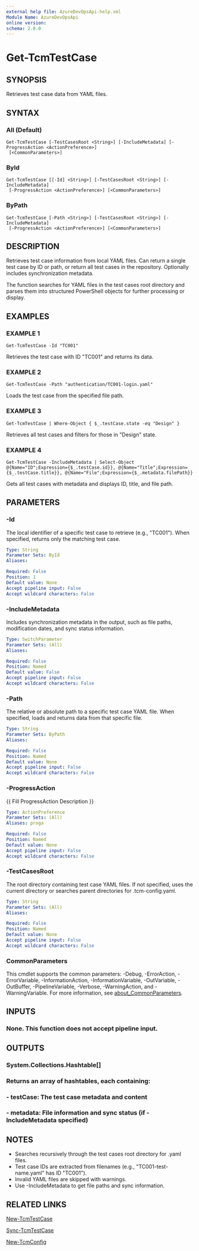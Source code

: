 ```yaml
---
external help file: AzureDevOpsApi-help.xml
Module Name: AzureDevOpsApi
online version:
schema: 2.0.0
---
```


# Get-TcmTestCase

## SYNOPSIS
Retrieves test case data from YAML files.

## SYNTAX

### All (Default)
```
Get-TcmTestCase [-TestCasesRoot <String>] [-IncludeMetadata] [-ProgressAction <ActionPreference>]
 [<CommonParameters>]
```

### ById
```
Get-TcmTestCase [[-Id] <String>] [-TestCasesRoot <String>] [-IncludeMetadata]
 [-ProgressAction <ActionPreference>] [<CommonParameters>]
```

### ByPath
```
Get-TcmTestCase [-Path <String>] [-TestCasesRoot <String>] [-IncludeMetadata]
 [-ProgressAction <ActionPreference>] [<CommonParameters>]
```

## DESCRIPTION
Retrieves test case information from local YAML files.
Can return a single test case by ID or path,
or return all test cases in the repository.
Optionally includes synchronization metadata.

The function searches for YAML files in the test cases root directory and parses them
into structured PowerShell objects for further processing or display.

## EXAMPLES

### EXAMPLE 1
```
Get-TcmTestCase -Id "TC001"
```

Retrieves the test case with ID "TC001" and returns its data.

### EXAMPLE 2
```
Get-TcmTestCase -Path "authentication/TC001-login.yaml"
```

Loads the test case from the specified file path.

### EXAMPLE 3
```
Get-TcmTestCase | Where-Object { $_.testCase.state -eq "Design" }
```

Retrieves all test cases and filters for those in "Design" state.

### EXAMPLE 4
```
Get-TcmTestCase -IncludeMetadata | Select-Object @{Name="ID";Expression={$_.testCase.id}}, @{Name="Title";Expression={$_.testCase.title}}, @{Name="File";Expression={$_.metadata.filePath}}
```

Gets all test cases with metadata and displays ID, title, and file path.

## PARAMETERS

### -Id
The local identifier of a specific test case to retrieve (e.g., "TC001").
When specified, returns only the matching test case.

```yaml
Type: String
Parameter Sets: ById
Aliases:

Required: False
Position: 1
Default value: None
Accept pipeline input: False
Accept wildcard characters: False
```

### -IncludeMetadata
Includes synchronization metadata in the output, such as file paths, modification dates,
and sync status information.

```yaml
Type: SwitchParameter
Parameter Sets: (All)
Aliases:

Required: False
Position: Named
Default value: False
Accept pipeline input: False
Accept wildcard characters: False
```

### -Path
The relative or absolute path to a specific test case YAML file.
When specified, loads and returns data from that specific file.

```yaml
Type: String
Parameter Sets: ByPath
Aliases:

Required: False
Position: Named
Default value: None
Accept pipeline input: False
Accept wildcard characters: False
```

### -ProgressAction
{{ Fill ProgressAction Description }}

```yaml
Type: ActionPreference
Parameter Sets: (All)
Aliases: proga

Required: False
Position: Named
Default value: None
Accept pipeline input: False
Accept wildcard characters: False
```

### -TestCasesRoot
The root directory containing test case YAML files.
If not specified, uses the current directory or searches parent directories for .tcm-config.yaml.

```yaml
Type: String
Parameter Sets: (All)
Aliases:

Required: False
Position: Named
Default value: None
Accept pipeline input: False
Accept wildcard characters: False
```

### CommonParameters
This cmdlet supports the common parameters: -Debug, -ErrorAction, -ErrorVariable, -InformationAction, -InformationVariable, -OutVariable, -OutBuffer, -PipelineVariable, -Verbose, -WarningAction, and -WarningVariable. For more information, see [about_CommonParameters](http://go.microsoft.com/fwlink/?LinkID=113216).

## INPUTS

### None. This function does not accept pipeline input.
## OUTPUTS

### System.Collections.Hashtable[]
### Returns an array of hashtables, each containing:
### - testCase: The test case metadata and content
### - metadata: File information and sync status (if -IncludeMetadata specified)
## NOTES
- Searches recursively through the test cases root directory for .yaml files.
- Test case IDs are extracted from filenames (e.g., "TC001-test-name.yaml" has ID "TC001").
- Invalid YAML files are skipped with warnings.
- Use -IncludeMetadata to get file paths and sync information.

## RELATED LINKS

[New-TcmTestCase]()

[Sync-TcmTestCase]()

[New-TcmConfig]()

